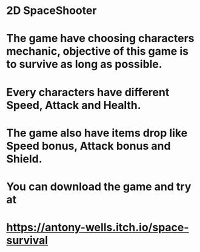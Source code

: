 # 2D SpaceShooter
# The game have choosing characters mechanic, objective of this game is to survive as long as possible.
# Every characters have different Speed, Attack and Health.
# The game also have items drop like Speed bonus, Attack bonus and Shield.
# You can download the game and try at
# https://antony-wells.itch.io/space-survival
